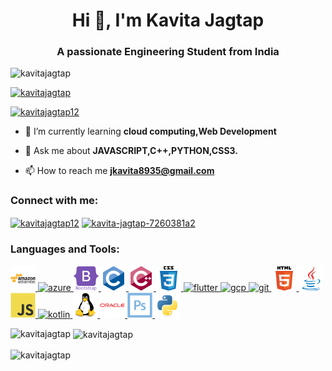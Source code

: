 <h1 align="center">Hi 👋, I'm Kavita Jagtap</h1>
<h3 align="center">A passionate Engineering Student from India</h3>

<p align="left"> <img src="https://komarev.com/ghpvc/?username=kavitajagtap&label=Profile%20views&color=0e75b6&style=flat" alt="kavitajagtap" /> </p>

<p align="left"> <a href="https://github.com/ryo-ma/github-profile-trophy"><img src="https://github-profile-trophy.vercel.app/?username=kavitajagtap" alt="kavitajagtap" /></a> </p>

<p align="left"> <a href="https://twitter.com/kavitajagtap12" target="blank"><img src="https://img.shields.io/twitter/follow/kavitajagtap12?logo=twitter&style=for-the-badge" alt="kavitajagtap12" /></a> </p>

- 🌱 I’m currently learning **cloud computing,Web Development**

- 💬 Ask me about **JAVASCRIPT,C++,PYTHON,CSS3.**

- 📫 How to reach me **jkavita8935@gmail.com**

<h3 align="left">Connect with me:</h3>
<p align="left">
<a href="https://twitter.com/kavitajagtap12" target="blank"><img align="center" src="https://cdn.jsdelivr.net/npm/simple-icons@3.0.1/icons/twitter.svg" alt="kavitajagtap12" height="30" width="40" /></a>
<a href="https://linkedin.com/in/kavita-jagtap-7260381a2" target="blank"><img align="center" src="https://cdn.jsdelivr.net/npm/simple-icons@3.0.1/icons/linkedin.svg" alt="kavita-jagtap-7260381a2" height="30" width="40" /></a>
</p>

<h3 align="left">Languages and Tools:</h3>
<p align="left"> <a href="https://aws.amazon.com" target="_blank"> <img src="https://raw.githubusercontent.com/devicons/devicon/master/icons/amazonwebservices/amazonwebservices-original-wordmark.svg" alt="aws" width="40" height="40"/> </a> <a href="https://azure.microsoft.com/en-in/" target="_blank"> <img src="https://www.vectorlogo.zone/logos/microsoft_azure/microsoft_azure-icon.svg" alt="azure" width="40" height="40"/> </a> <a href="https://getbootstrap.com" target="_blank"> <img src="https://raw.githubusercontent.com/devicons/devicon/master/icons/bootstrap/bootstrap-plain-wordmark.svg" alt="bootstrap" width="40" height="40"/> </a> <a href="https://www.cprogramming.com/" target="_blank"> <img src="https://raw.githubusercontent.com/devicons/devicon/master/icons/c/c-original.svg" alt="c" width="40" height="40"/> </a> <a href="https://www.w3schools.com/cpp/" target="_blank"> <img src="https://raw.githubusercontent.com/devicons/devicon/master/icons/cplusplus/cplusplus-original.svg" alt="cplusplus" width="40" height="40"/> </a> <a href="https://www.w3schools.com/css/" target="_blank"> <img src="https://raw.githubusercontent.com/devicons/devicon/master/icons/css3/css3-original-wordmark.svg" alt="css3" width="40" height="40"/> </a> <a href="https://flutter.dev" target="_blank"> <img src="https://www.vectorlogo.zone/logos/flutterio/flutterio-icon.svg" alt="flutter" width="40" height="40"/> </a> <a href="https://cloud.google.com" target="_blank"> <img src="https://www.vectorlogo.zone/logos/google_cloud/google_cloud-icon.svg" alt="gcp" width="40" height="40"/> </a> <a href="https://git-scm.com/" target="_blank"> <img src="https://www.vectorlogo.zone/logos/git-scm/git-scm-icon.svg" alt="git" width="40" height="40"/> </a> <a href="https://www.w3.org/html/" target="_blank"> <img src="https://raw.githubusercontent.com/devicons/devicon/master/icons/html5/html5-original-wordmark.svg" alt="html5" width="40" height="40"/> </a> <a href="https://www.java.com" target="_blank"> <img src="https://raw.githubusercontent.com/devicons/devicon/master/icons/java/java-original.svg" alt="java" width="40" height="40"/> </a> <a href="https://developer.mozilla.org/en-US/docs/Web/JavaScript" target="_blank"> <img src="https://raw.githubusercontent.com/devicons/devicon/master/icons/javascript/javascript-original.svg" alt="javascript" width="40" height="40"/> </a> <a href="https://kotlinlang.org" target="_blank"> <img src="https://www.vectorlogo.zone/logos/kotlinlang/kotlinlang-icon.svg" alt="kotlin" width="40" height="40"/> </a></a> <a href="https://www.linux.org/" target="_blank"> <img src="https://raw.githubusercontent.com/devicons/devicon/master/icons/linux/linux-original.svg" alt="linux" width="40" height="40"/> </a> <a href="https://www.oracle.com/" target="_blank"> <img src="https://raw.githubusercontent.com/devicons/devicon/master/icons/oracle/oracle-original.svg" alt="oracle" width="40" height="40"/> </a> <a href="https://www.photoshop.com/en" target="_blank"> <img src="https://raw.githubusercontent.com/devicons/devicon/master/icons/photoshop/photoshop-line.svg" alt="photoshop" width="40" height="40"/> </a> <a href="https://www.python.org" target="_blank"> <img src="https://raw.githubusercontent.com/devicons/devicon/master/icons/python/python-original.svg" alt="python" width="40" height="40"/> </a> </p>

<p><img align="left" src="https://github-readme-stats.vercel.app/api/top-langs?username=kavitajagtap&show_icons=true&locale=en&layout=compact" alt="kavitajagtap" /></p>

<p>&nbsp;<img align="center" src="https://github-readme-stats.vercel.app/api?username=kavitajagtap&show_icons=true&locale=en" alt="kavitajagtap" /></p>

<p><img align="center" src="https://github-readme-streak-stats.herokuapp.com/?user=kavitajagtap&" alt="kavitajagtap" /></p>
